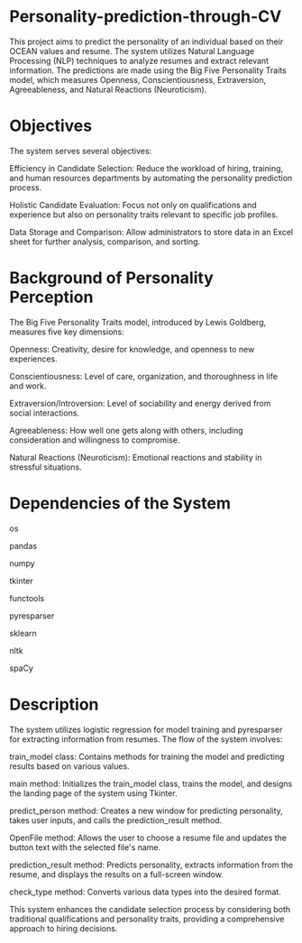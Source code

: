 # Personality-prediction-through-CV
This project aims to predict the personality of an individual based on their OCEAN values and resume. The system utilizes Natural Language Processing (NLP) techniques to analyze resumes and extract relevant information. The predictions are made using the Big Five Personality Traits model, which measures Openness, Conscientiousness, Extraversion, Agreeableness, and Natural Reactions (Neuroticism).


# Objectives
The system serves several objectives:

Efficiency in Candidate Selection: Reduce the workload of hiring, training, and human resources departments by automating the personality prediction process.

Holistic Candidate Evaluation: Focus not only on qualifications and experience but also on personality traits relevant to specific job profiles.

Data Storage and Comparison: Allow administrators to store data in an Excel sheet for further analysis, comparison, and sorting.


# Background of Personality Perception
The Big Five Personality Traits model, introduced by Lewis Goldberg, measures five key dimensions:

Openness: Creativity, desire for knowledge, and openness to new experiences.

Conscientiousness: Level of care, organization, and thoroughness in life and work.

Extraversion/Introversion: Level of sociability and energy derived from social interactions.

Agreeableness: How well one gets along with others, including consideration and willingness to compromise.

Natural Reactions (Neuroticism): Emotional reactions and stability in stressful situations.


# Dependencies of the System
os

pandas

numpy

tkinter

functools

pyresparser

sklearn

nltk

spaCy


# Description

The system utilizes logistic regression for model training and pyresparser for extracting information from resumes. The flow of the system involves:

train_model class: Contains methods for training the model and predicting results based on various values.

main method: Initializes the train_model class, trains the model, and designs the landing page of the system using Tkinter.

predict_person method: Creates a new window for predicting personality, takes user inputs, and calls the prediction_result method.

OpenFile method: Allows the user to choose a resume file and updates the button text with the selected file's name.

prediction_result method: Predicts personality, extracts information from the resume, and displays the results on a full-screen window.

check_type method: Converts various data types into the desired format.

This system enhances the candidate selection process by considering both traditional qualifications and personality traits, providing a comprehensive approach to hiring decisions.
